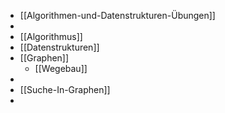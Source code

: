 - [[Algorithmen-und-Datenstrukturen-Übungen]]
-
- [[Algorithmus]]
- [[Datenstrukturen]]
- [[Graphen]]
	- [[Wegebau]]
-
- [[Suche-In-Graphen]]
-